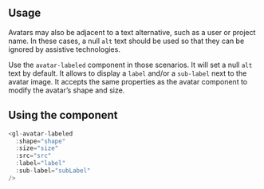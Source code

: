 ## Usage

Avatars may also be adjacent to a text alternative, such as a user or project name. In these cases,
a null `alt` text should be used so that they can be ignored by assistive technologies.

Use the `avatar-labeled` component in those scenarios. It will set a null `alt` text by default.
It allows to display a `label` and/or a `sub-label` next to the avatar image. It accepts the same
properties as the avatar component to modify the avatar’s shape and size.

## Using the component

```js
<gl-avatar-labeled
  :shape="shape"
  :size="size"
  :src="src"
  :label="label"
  :sub-label="subLabel"
/>
```
